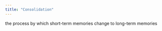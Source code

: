 ```yaml
---
title: "Consolidation"
---
```

the process by which short-term memories change to long-term memories

